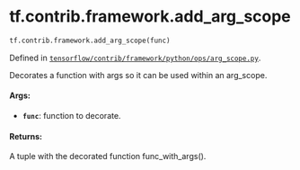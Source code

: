<div itemscope itemtype="http://developers.google.com/ReferenceObject">
<meta itemprop="name" content="tf.contrib.framework.add_arg_scope" />
<meta itemprop="path" content="Stable" />
</div>

# tf.contrib.framework.add_arg_scope

``` python
tf.contrib.framework.add_arg_scope(func)
```



Defined in [`tensorflow/contrib/framework/python/ops/arg_scope.py`](/code/stable/tensorflow/contrib/framework/python/ops/arg_scope.py).

Decorates a function with args so it can be used within an arg_scope.

#### Args:

* <b>`func`</b>: function to decorate.


#### Returns:

A tuple with the decorated function func_with_args().